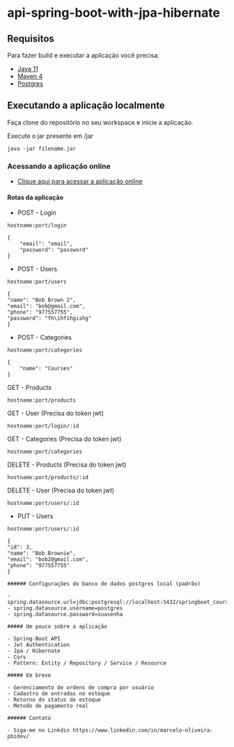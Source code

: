 # api-spring-boot-with-jpa-hibernate

## Requisitos

Para fazer build e executar a aplicação você precisa:

- [Java 11](https://www.openlogic.com/openjdk-downloads)
- [Maven 4](https://maven.apache.org/download.cgi)
- [Postgres](https://www.postgresql.org/download/)

## Executando a aplicação localmente

Faça clone do repositório no seu workspace e inicie a aplicação.

Execute o jar presente em /jar

```shell
java -jar filename.jar
```

### Acessando a aplicação online

- [Clique aqui para acessar a aplicação online](https://api-amazon-clone-marcelosilva.herokuapp.com/)

#### Rotas da aplicação

- POST - Login
```shell
hostname:port/login
```

```shell
{
	"email": "email",
	"password": "password"
}
```

- POST - Users
```shell
hostname:port/users
```
```shell
{
"name": "Bob Brown 2",
"email": "bob@gmail.com",
"phone": "977557755",
"password": "fh\ihfihgishg"
}
```

- POST - Categories
```shell
hostname:port/categories
```
```shell
{
	"name": "Courses"
}
```

GET - Products
```shell
hostname:port/products
```

GET - User (Precisa do token jwt)
```shell
hostname:port/login/:id
```

GET - Categories (Precisa do token jwt)
```shell
hostname:port/categories
```

DELETE - Products (Precisa do token jwt)
```shell
hostname:port/products/:id
```

DELETE - User (Precisa do token jwt)
```shell
hostname:port/users/:id
```

- PUT - Users
```shell
hostname:port/users/:id
```
```shell
{
"id": 3,
"name": "Bob Brownie",
"email": "bob2@gmail.com",
"phone": "977557755"
}

###### Configurações do banco de dados postgres local (padrão)

- spring.datasource.url=jdbc:postgresql://localhost:5432/springboot_course
- spring.datasource.username=postgres
- spring.datasource.password=suasenha

##### Um pouco sobre a aplicação

- Spring-Boot API
- Jwt Authentication
- Jpa / Hibernate
- Cors
- Pattern: Entity / Repository / Service / Resource

##### Em breve

- Gerenciamento de ordens de compra por usuário
- Cadastro de entradas no estoque
- Retorno do status do estoque
- Metodo de pagamento real

###### Contato

- Siga-me no Linkdin https://www.linkedin.com/in/marcelo-oliveira-pbidev/

